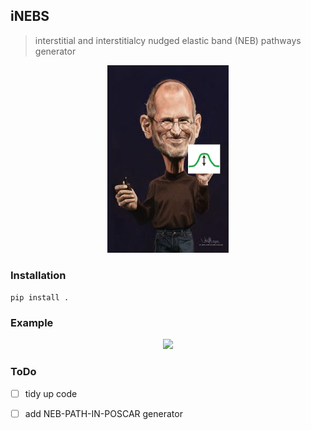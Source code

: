 ## iNEBS

> interstitial and interstitialcy nudged elastic band (NEB) pathways generator

<p align="center">
<img src="./interstitial_neb.png" height="300">
</p>

### Installation

```pip install .```


### Example
<p align="center">
<img src="./example.png" height="300">
</p>


### ToDo

- [ ] tidy up code 
- [ ] add NEB-PATH-IN-POSCAR generator

